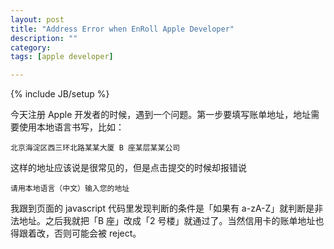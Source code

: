 ```yaml
---
layout: post
title: "Address Error when EnRoll Apple Developer"
description: ""
category: 
tags: [apple developer]

---
```

{% include JB/setup %}

今天注册 Apple 开发者的时候，遇到一个问题。第一步要填写账单地址，地址需要使用本地语言书写，比如：

    北京海淀区西三环北路某某大厦 B 座某层某某公司
    
这样的地址应该说是很常见的，但是点击提交的时候却报错说

    请用本地语言（中文）输入您的地址
    
我跟到页面的 javascript 代码里发现判断的条件是「如果有 a-zA-Z」就判断是非法地址。之后我就把「B 座」改成「2 号楼」就通过了。当然信用卡的账单地址也得跟着改，否则可能会被 reject。